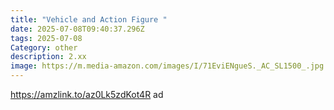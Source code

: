 ```yaml
---
title: "Vehicle and Action Figure "
date: 2025-07-08T09:40:37.296Z
tags: 2025-07-08
Category: other
description: 2.xx
image: https://m.media-amazon.com/images/I/71EviENgueS._AC_SL1500_.jpg
---
```

https://amzlink.to/az0Lk5zdKot4R   ad